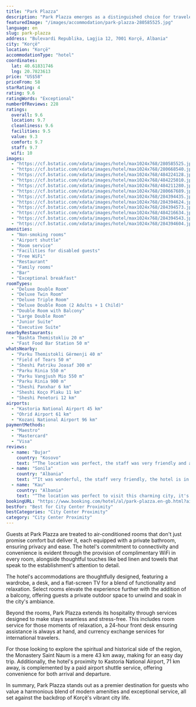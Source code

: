```yaml
---
title: "Park Plazza"
description: "Park Plazza emerges as a distinguished choice for travelers seeking a blend of comfort and convenience in Korçë, situated just 44 km from the serene Ohrid Lake Springs."
featuredImage: "/images/accommodation/park-plazza-280585525.jpg"
language: en
slug: park-plazza
address: "Bulevardi Republika, Lagjia 12, 7001 Korçë, Albania"
city: "Korçë"
location: "Korçë"
accommodationType: "hotel"
coordinates:
  lat: 40.61831746
  lng: 20.7823613
price: "US$58"
priceFrom: 58
starRating: 4
rating: 9.6
ratingWords: "Exceptional"
numberOfReviews: 228
ratings:
  overall: 9.6
  location: 9.7
  cleanliness: 9.6
  facilities: 9.5
  value: 9.3
  comfort: 9.7
  staff: 9.7
  wifi: 10
images:
  - "https://cf.bstatic.com/xdata/images/hotel/max1024x768/280585525.jpg?k=2f61adb58369814b9793377a483f3702a67ae15535dd0a70d246943bdc8657e8&o=&hp=1"
  - "https://cf.bstatic.com/xdata/images/hotel/max1024x768/280668540.jpg?k=39a557973b49c69f3230f1690383563297e78944686881386b60103e74360f1b&o=&hp=1"
  - "https://cf.bstatic.com/xdata/images/hotel/max1024x768/484224128.jpg?k=fde704f256cdb0c2d6e3d51ab6c6a91534c2cd62bb1fe0df08f37ca99960961b&o=&hp=1"
  - "https://cf.bstatic.com/xdata/images/hotel/max1024x768/484225010.jpg?k=4b295d803c654e344c1ff7a368ed9cc12bc463c0a28fa1ce6b357677758cc3cc&o=&hp=1"
  - "https://cf.bstatic.com/xdata/images/hotel/max1024x768/484211280.jpg?k=eaff918a22a4017ee67bdf86cf47e91382dfc0b1924d8f7c99df9d672f4a6aaf&o=&hp=1"
  - "https://cf.bstatic.com/xdata/images/hotel/max1024x768/280667689.jpg?k=655a91c0a25d8ae8e9875fbee14f0052f1f98a5a44fb7436749f944a9504a3be&o=&hp=1"
  - "https://cf.bstatic.com/xdata/images/hotel/max1024x768/284394435.jpg?k=2b7acba2e4ac9612a1ecdd5f0b70f3fd6ad6dae528668a443d65a6274440968a&o=&hp=1"
  - "https://cf.bstatic.com/xdata/images/hotel/max1024x768/284394624.jpg?k=3141ad409ca5be8fd2420b38b326fd0ea56d0a0e4979e4699f6791d6ceae376a&o=&hp=1"
  - "https://cf.bstatic.com/xdata/images/hotel/max1024x768/284394573.jpg?k=66c93e92574b00a39c82cecac7b4099e1cd82fef26f0d34f0cb675cfa78f60cf&o=&hp=1"
  - "https://cf.bstatic.com/xdata/images/hotel/max1024x768/484216634.jpg?k=13d443fbdb1faaef18b640cd697fb166b2529ce74662f54f2abbdc30327fbf84&o=&hp=1"
  - "https://cf.bstatic.com/xdata/images/hotel/max1024x768/284394543.jpg?k=9c615be981e8b99746b3abff6d04640a7e4dac6d259d35e8bda462398f09e781&o=&hp=1"
  - "https://cf.bstatic.com/xdata/images/hotel/max1024x768/284394604.jpg?k=6f3ab2c7bbe19a34dff8b826161265f6525cbf40eb0d1a41ffa05e583389667b&o=&hp=1"
amenities:
  - "Non-smoking rooms"
  - "Airport shuttle"
  - "Room service"
  - "Facilities for disabled guests"
  - "Free WiFi"
  - "Restaurant"
  - "Family rooms"
  - "Bar"
  - "Exceptional breakfast"
roomTypes:
  - "Deluxe Double Room"
  - "Deluxe Twin Room"
  - "Deluxe Triple Room"
  - "Deluxe Double Room (2 Adults + 1 Child)"
  - "Double Room with Balcony"
  - "Large Double Room"
  - "Junior Suite"
  - "Executive Suite"
nearbyRestaurants:
  - "Bashta Themistokliu 20 m"
  - "Fast Food Bar Station 50 m"
whatsNearby:
  - "Parku Themistokli Gërmenji 40 m"
  - "Field of Tears 50 m"
  - "Sheshi Patriku Joasaf 300 m"
  - "Parku Rinia 550 m"
  - "Parku Vangjush Mio 550 m"
  - "Parku Rinia 900 m"
  - "Sheshi Panxhar 6 km"
  - "Sheshi Koço Plaku 11 km"
  - "Sheshi Penetori 12 km"
airports:
  - "Kastoria National Airport 45 km"
  - "Ohrid Airport 61 km"
  - "Kozani National Airport 96 km"
paymentMethods:
  - "Maestro"
  - "Mastercard"
  - "Visa"
reviews:
  - name: "Bujar"
    country: "Kosovo"
    text: "“The location was perfect, the staff was very friendly and also they upgraded our room without any cost since there were free rooms”"
  - name: "Sonila"
    country: "Albania"
    text: "“It was wonderful, the staff very friendly, the hotel is in center of city, very clean”"
  - name: "Kau"
    country: "Albania"
    text: "“The location was perfect to visit this charming city, it's just a few minutes away from the main city attractions. The room was very clean, well equipped with all the amenities and comfortable, The breakfast was abundant and delicious. All the...”"
bookingURL: "https://www.booking.com/hotel/al/park-plazza.en-gb.html?aid=8035640"
bestFor: "Best for City Center Proximity"
bestCategories: "City Center Proximity"
category: "City Center Proximity"
---
```


Guests at Park Plazza are treated to air-conditioned rooms that don't just promise comfort but deliver it, each equipped with a private bathroom, ensuring privacy and ease. The hotel's commitment to connectivity and convenience is evident through the provision of complimentary WiFi in every room, alongside thoughtful touches like bed linen and towels that speak to the establishment's attention to detail.

The hotel's accommodations are thoughtfully designed, featuring a wardrobe, a desk, and a flat-screen TV for a blend of functionality and relaxation. Select rooms elevate the experience further with the addition of a balcony, offering guests a private outdoor space to unwind and soak in the city's ambiance.

Beyond the rooms, Park Plazza extends its hospitality through services designed to make stays seamless and stress-free. This includes room service for those moments of relaxation, a 24-hour front desk ensuring assistance is always at hand, and currency exchange services for international travelers. 

For those looking to explore the spiritual and historical side of the region, the Monastery Saint Naum is a mere 43 km away, making for an easy day trip. Additionally, the hotel's proximity to Kastoria National Airport, 71 km away, is complemented by a paid airport shuttle service, offering convenience for both arrival and departure.

In summary, Park Plazza stands out as a premier destination for guests who value a harmonious blend of modern amenities and exceptional service, all set against the backdrop of Korçë's vibrant city life.
